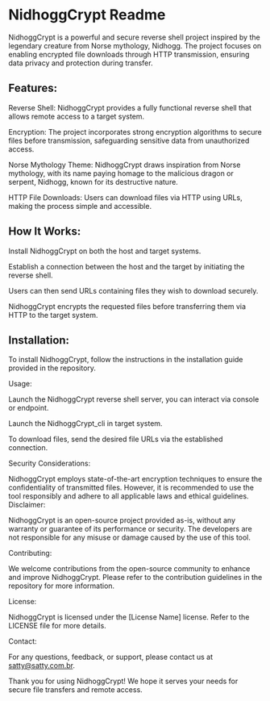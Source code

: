 # NidhoggCrypt Readme

NidhoggCrypt is a powerful and secure reverse shell project inspired by the legendary creature from Norse mythology, Nidhogg. The project focuses on enabling encrypted file downloads through HTTP transmission, ensuring data privacy and protection during transfer.

## Features:

Reverse Shell: NidhoggCrypt provides a fully functional reverse shell that allows remote access to a target system.

Encryption: The project incorporates strong encryption algorithms to secure files before transmission, safeguarding sensitive data from unauthorized access.

Norse Mythology Theme: NidhoggCrypt draws inspiration from Norse mythology, with its name paying homage to the malicious dragon or serpent, Nidhogg, known for its destructive nature.

HTTP File Downloads: Users can download files via HTTP using URLs, making the process simple and accessible.

## How It Works:

Install NidhoggCrypt on both the host and target systems.

Establish a connection between the host and the target by initiating the reverse shell.

Users can then send URLs containing files they wish to download securely.

NidhoggCrypt encrypts the requested files before transferring them via HTTP to the target system.

## Installation:

To install NidhoggCrypt, follow the instructions in the installation guide provided in the repository.

Usage:

Launch the NidhoggCrypt reverse shell server, you can interact via console or endpoint.

Launch the NidhoggCrypt_cli in target system.

To download files, send the desired file URLs via the established connection.

Security Considerations:

NidhoggCrypt employs state-of-the-art encryption techniques to ensure the confidentiality of transmitted files. However, it is recommended to use the tool responsibly and adhere to all applicable laws and ethical guidelines.
Disclaimer:

NidhoggCrypt is an open-source project provided as-is, without any warranty or guarantee of its performance or security. The developers are not responsible for any misuse or damage caused by the use of this tool.

Contributing:

We welcome contributions from the open-source community to enhance and improve NidhoggCrypt. Please refer to the contribution guidelines in the repository for more information.

License:

NidhoggCrypt is licensed under the [License Name] license. Refer to the LICENSE file for more details.

Contact:

For any questions, feedback, or support, please contact us at satty@satty.com.br.

Thank you for using NidhoggCrypt! We hope it serves your needs for secure file transfers and remote access.
